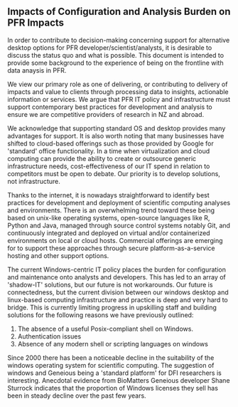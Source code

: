 ## Impacts of Configuration and Analysis Burden on PFR Impacts


In order to contribute to decision-making concerning support for alternative desktop options for PFR developer/scientist/analysts, it is desirable to discuss the status quo and what is possible. This document is intended to provide some background to the experience of being on the frontline with data anaysis in PFR.

We view our primary role as one of delivering, or contributing to delivery of impacts and value to clients through processing data to insights, actionable information or services. We argue that PFR IT policy and infrastructure must support contemporary best practices for development and analysis to ensure we are competitive providers of research in NZ and abroad. 

We acknowledge that supporting standard OS and desktop provides many advantages for support. It is also worth noting that many businesses have shifted to cloud-based offerings such as those provided by Google for 'standard' office functionality. In a time when virtualization and cloud computing can provide the ability to create or outsource generic infrastructure needs, cost-effectiveness of our IT spend in relation to competitors must be open to debate. Our priority is to develop solutions, not infrastructure. 

Thanks to the internet, it is nowadays straightforward to identify best practices for development and deployment of scientific computing analyses and environments. There is an overwhelming trend toward these being based on unix-like operating systems, open-source languages like R, Python and Java, managed through source control systems notably Git, and continuously integrated and deployed on virtual and/or containerized environments on local or cloud hosts. Commercial offerings are emerging for to support these approaches through secure platform-as-a-service hosting and other support options. 

The current Windows-centric IT policy places the burden for configuration and maintenance onto analysts and developers. This has led to an array of 'shadow-IT' solutions, but our future is not workarounds. Our future is connectedness, but the current division between our windows desktop and linux-based computing infrastructure and practice is deep and very hard to bridge. This is currently limiting progress in upskilling staff and building solutions for the following reasons we have previously outlined:

1. The absence of a useful Posix-compliant shell on Windows. 
2. Authentication issues
3. Absence of any modern shell or scripting languages on windows

Since 2000 there has been a noticeable decline in the suitability of the windows operating system for scientific computing. The suggestion of windows and Geneious being a 'standard platform' for DFI researchers is interesting. Anecdotal evidence from BioMatters Geneious developer Shane Sturrock indicates that the proportion of Windows licenses they sell has been in steady decline over the past few years.